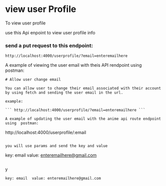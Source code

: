 # view user Profile 

To view user profile 


use this Api enpoint to view user profile info 

### send a put request to this endpoint:



``` http://localhost:4000/userprofile/?email=enteremailhere ```

A example of viewing the user email with theis API rendpoint using  postman:
```
# Allow user change email

You can allow user to change their email associated with their account by using fetch and sending the user email in the url.

example: 

``` http://localhost:4000/userprofile/?email=enteremailhere ```

A example of updating the user email with the anime api route endpoint using  postman:
```
http://localhost:4000/userprofile/:email

``` 

you will use params and send the key and value 

```
key: email  value: enteremailhere@gmail.com
```

``` 

y

```
key: email  value: enteremailhere@gmail.com
```




